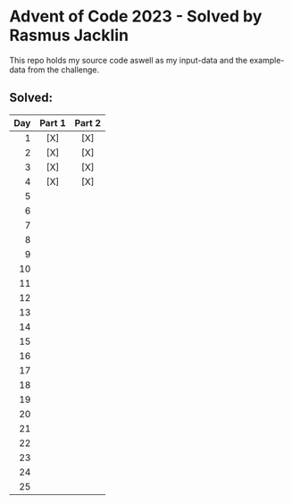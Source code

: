 # Advent of Code 2023 - Solved by Rasmus Jacklin

This repo holds my source code aswell as my input-data and the example-data from the challenge.

## Solved:

| Day | Part 1 | Part 2 |
| --: | :----: | :----: |
|   1 |  [X]   |  [X]   |
|   2 |  [X]   |  [X]   |
|   3 |  [X]   |  [X]   |
|   4 |  [X]   |  [X]   |
|   5 |        |        |
|   6 |        |        |
|   7 |        |        |
|   8 |        |        |
|   9 |        |        |
|  10 |        |        |
|  11 |        |        |
|  12 |        |        |
|  13 |        |        |
|  14 |        |        |
|  15 |        |        |
|  16 |        |        |
|  17 |        |        |
|  18 |        |        |
|  19 |        |        |
|  20 |        |        |
|  21 |        |        |
|  22 |        |        |
|  23 |        |        |
|  24 |        |        |
|  25 |        |        |
